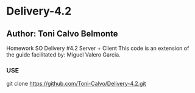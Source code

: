 ﻿# Delivery-4.2
## Author: Toni Calvo Belmonte
Homework SO Delivery #4.2
Server + Client
This code is an extension of the guide facilitated by: Miguel Valero Garcia.

### USE
git clone https://github.com/Toni-Calvo/Delivery-4.2.git
